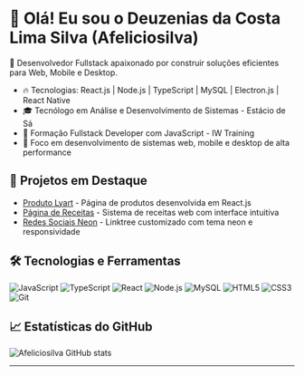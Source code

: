 # 👋 Olá! Eu sou o Deuzenias da Costa Lima Silva (Afeliciosilva)

🎯 Desenvolvedor Fullstack apaixonado por construir soluções eficientes para Web, Mobile e Desktop.

- 🔥 Tecnologias: React.js | Node.js | TypeScript | MySQL | Electron.js | React Native
- 🎓 Tecnólogo em Análise e Desenvolvimento de Sistemas - Estácio de Sá
- 📜 Formação Fullstack Developer com JavaScript - IW Training
- 🚀 Foco em desenvolvimento de sistemas web, mobile e desktop de alta performance

## 🚀 Projetos em Destaque

- [Produto Lyart](https://produto-lyart.vercel.app/) - Página de produtos desenvolvida em React.js
- [Página de Receitas](https://p-gina-receitas.vercel.app/) - Sistema de receitas web com interface intuitiva
- [Redes Sociais Neon](https://redes-sociais-neon.vercel.app/) - Linktree customizado com tema neon e responsividade

## 🛠️ Tecnologias e Ferramentas

![JavaScript](https://img.shields.io/badge/-JavaScript-black?style=flat-square&logo=javascript)
![TypeScript](https://img.shields.io/badge/-TypeScript-black?style=flat-square&logo=typescript)
![React](https://img.shields.io/badge/-React-black?style=flat-square&logo=react)
![Node.js](https://img.shields.io/badge/-Node.js-black?style=flat-square&logo=node.js)
![MySQL](https://img.shields.io/badge/-MySQL-black?style=flat-square&logo=mysql)
![HTML5](https://img.shields.io/badge/-HTML5-black?style=flat-square&logo=html5)
![CSS3](https://img.shields.io/badge/-CSS3-black?style=flat-square&logo=css3)
![Git](https://img.shields.io/badge/-Git-black?style=flat-square&logo=git)

## 📈 Estatísticas do GitHub

![Afeliciosilva GitHub stats](https://github-readme-stats.vercel.app/api?username=Afeliciosilva&show_icons=true&theme=radical)

---
